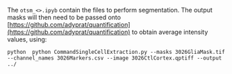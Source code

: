 The `otsm_<>.ipyb` contain the files to perform segmentation. The output masks will then need to be passed onto [https://github.com/adyprat/quantification](https://github.com/adyprat/quantification) to obtain average intensity values, using:

`python  python CommandSingleCellExtraction.py --masks 3026GliaMask.tif --channel_names 3026Markers.csv --image 3026CtlCortex.qptiff --output ../`
